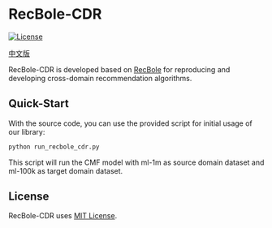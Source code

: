 # RecBole-CDR


[![License](https://img.shields.io/badge/License-MIT-blue.svg)](./LICENSE)


[中文版]

[中文版]: README_CN.md

RecBole-CDR is developed based on [RecBole](https://github.com/RUCAIBox/RecBole) for reproducing and developing cross-domain recommendation algorithms.

## Quick-Start
With the source code, you can use the provided script for initial usage of our library:

```bash
python run_recbole_cdr.py
```

This script will run the CMF model with ml-1m as source domain dataset and ml-100k as target domain dataset.


## License
RecBole-CDR uses [MIT License](./LICENSE).
